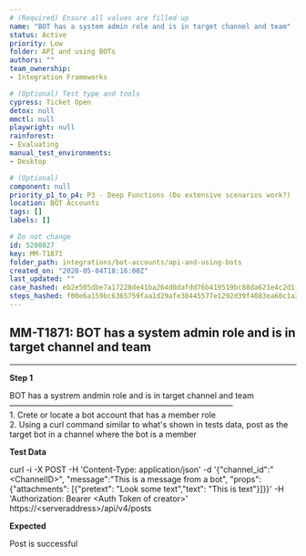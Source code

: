 ```yaml
---
# (Required) Ensure all values are filled up
name: "BOT has a system admin role and is in target channel and team"
status: Active
priority: Low
folder: API and using BOTs
authors: ""
team_ownership: 
- Integration Frameworks

# (Optional) Test type and tools
cypress: Ticket Open
detox: null
mmctl: null
playwright: null
rainforest: 
- Evaluating
manual_test_environments: 
- Desktop

# (Optional)
component: null
priority_p1_to_p4: P3 - Deep Functions (Do extensive scenarios work?)
location: BOT Accounts
tags: []
labels: []

# Do not change
id: 5280827
key: MM-T1871
folder_path: integrations/bot-accounts/api-and-using-bots
created_on: "2020-05-04T18:16:00Z"
last_updated: ""
case_hashed: eb2e505dbe7a17228de41ba264d0dafdd76b419519bc88da621e4c2d1fc2b792935870d2a289ad21e58af4729e0de960
steps_hashed: f00e6a159bc6365759faa1d29afe38445577e1292d39f4083ea60c1a20b96f310a874e6aefebd5ef144e99fe3872d623
---
```


## MM-T1871: BOT has a system admin role and is in target channel and team

---

**Step 1**

BOT has a systrem andmin role and is in target channel and team\
————————————————————————————\
1\. Crete or locate a bot account that has a member role\
2\. Using a curl command similar to what's shown in tests data, post as the target bot in a channel where the bot is a member

**Test Data**

curl -i -X POST -H 'Content-Type: application/json' -d '{"channel\_id":"\<ChannelID>", "message":"This is a message from a bot", "props":{"attachments": \[{"pretext": "Look some text","text": "This is text"}]}}' -H 'Authorization: Bearer \<Auth Token of creator>' https\://\<serveraddress>/api/v4/posts

**Expected**

Post is successful
